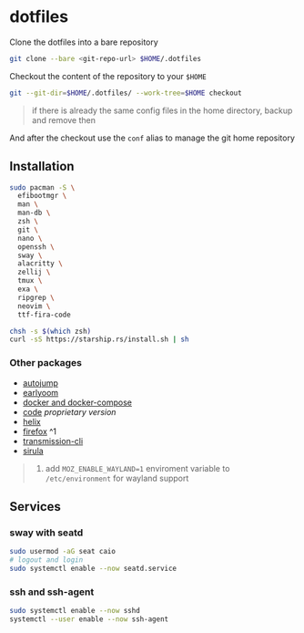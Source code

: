 # dotfiles

Clone the dotfiles into a bare repository

```sh
git clone --bare <git-repo-url> $HOME/.dotfiles
```

Checkout the content of the repository to your `$HOME`

```sh
git --git-dir=$HOME/.dotfiles/ --work-tree=$HOME checkout
```

> if there is already the same config files in the home directory, backup and remove then

And after the checkout use the `conf` alias to manage the git home repository

## Installation

```sh
sudo pacman -S \
  efibootmgr \
  man \
  man-db \
  zsh \
  git \
  nano \
  openssh \
  sway \
  alacritty \
  zellij \
  tmux \
  exa \
  ripgrep \
  neovim \
  ttf-fira-code

chsh -s $(which zsh)
curl -sS https://starship.rs/install.sh | sh
```

### Other packages

- [autojump](https://github.com/wting/autojump)
- [earlyoom](https://github.com/rfjakob/earlyoom)
- [docker and docker-compose](https://wiki.archlinux.org/title/docker#Installation)
- [code](https://aur.archlinux.org/packages/visual-studio-code-bin) *proprietary version*
- [helix](https://docs.helix-editor.com/install.html)
- [firefox](https://wiki.archlinux.org/title/firefox#Installing) ^1
- [transmission-cli](https://archlinux.org/packages/extra/x86_64/transmission-cli/)
- [sirula](https://github.com/DorianRudolph/sirula)

> 1. add `MOZ_ENABLE_WAYLAND=1` enviroment variable to `/etc/environment` for wayland support

## Services

### sway with seatd

```sh
sudo usermod -aG seat caio
# logout and login
sudo systemctl enable --now seatd.service
```

### ssh and ssh-agent

```sh
sudo systemctl enable --now sshd
systemctl --user enable --now ssh-agent
```
